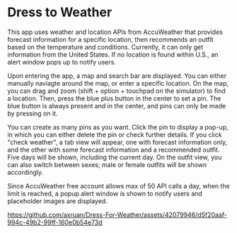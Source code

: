 # Dress to Weather

This app uses weather and location APIs from AccuWeather that provides forecast information for a specific location, then recommends an outfit based on the temperature and conditions. Currently, it can only get information from the United States. If no location is found within U.S., an alert window pops up to notify users. 

Upon entering the app, a map and search bar are displayed. You can either manually naviagte around the map, or enter a specific location. On the map, you can drag and zoom (shift + option + touchpad on the simulator) to find a location. Then, press the blue plus button in the center to set a pin. The blue button is always present and in the center, and pins can only be made by pressing on it. 

You can create as many pins as you want. Click the pin to display a pop-up, in which you can either delete the pin or check further details. If you click "check weather", a tab view will appear, one with forecast information only, and the other with some forecast information and a recommended outfit. Five days will be shown, including the current day. On the outfit view, you can also switch between sexes; male or female outfits will be shown accordingly.

Since AccuWeather free account allows max of 50 API calls a day, when the limit is reached, a popup alert window is shown to notify users and placeholder images are displayed. 





https://github.com/axruan/Dress-For-Weather/assets/42079946/d5f20aaf-994c-49b2-99ff-160e0b54e73d


